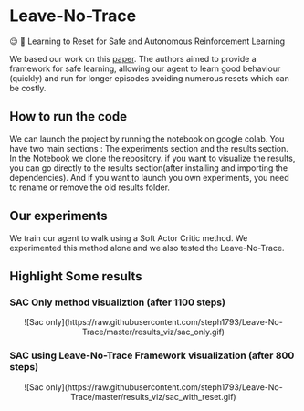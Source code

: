 # Leave-No-Trace
:wink: :put_litter_in_its_place: Learning to Reset for Safe and Autonomous Reinforcement Learning

We based our work on this [paper](https://arxiv.org/abs/1711.06782). The authors aimed to provide a framework for safe learning, allowing our agent to learn good behaviour (quickly) and run for longer episodes avoiding numerous resets which can be costly.


## How to run the code
We can launch the project  by running the notebook on google colab. You have two main sections : The experiments section and the results section. In the Notebook we clone the repository. if you want to visualize the results, you can go directly to the results section(after installing and importing the dependencies). And if you want to launch you own experiments, you need to rename or remove the old results folder.


## Our experiments
We train our agent to walk using a Soft Actor Critic method. We experimented this method alone and we also tested the Leave-No-Trace.

## Highlight Some results
### SAC Only method visualiztion (after 1100 steps)
<center>![Sac only](https://raw.githubusercontent.com/steph1793/Leave-No-Trace/master/results_viz/sac_only.gif)</center>

### SAC using Leave-No-Trace Framework visualization (after 800 steps)
<center>![Sac only](https://raw.githubusercontent.com/steph1793/Leave-No-Trace/master/results_viz/sac_with_reset.gif)</center>
